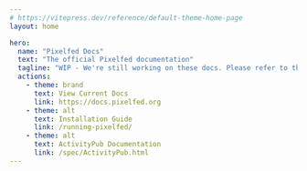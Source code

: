 ```yaml
---
# https://vitepress.dev/reference/default-theme-home-page
layout: home

hero:
  name: "Pixelfed Docs"
  text: "The official Pixelfed documentation"
  tagline: "WIP - We're still working on these docs. Please refer to the current docs."
  actions:
    - theme: brand
      text: View Current Docs
      link: https://docs.pixelfed.org
    - theme: alt
      text: Installation Guide
      link: /running-pixelfed/
    - theme: alt
      text: ActivityPub Documentation
      link: /spec/ActivityPub.html
---
```


